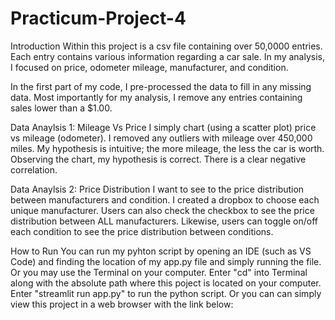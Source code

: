 # Practicum-Project-4

Introduction
Within this project is a csv file containing over 50,0000 entries. Each entry contains various information regarding a car sale.
In my analysis, I focused on price, odometer mileage, manufacturer, and condition.

In the first part of my code, I pre-processed the data to fill in any missing data. Most importantly for my analysis, I remove any entries containing sales lower than a $1.00. 

Data Anaylsis 1: Mileage Vs Price
I simply chart (using a scatter plot) price vs mileage (odometer). I removed any outliers with mileage over 450,000 miles.
My hypothesis is intuitive; the more mileage, the less the car is worth.
Observing the chart, my hypothesis is correct. There is a clear negative correlation.

Data Anaylsis 2: Price Distribution
I want to see to the price distribution between manufacturers and condition. I created a dropbox to choose each unique manufacturer. Users can also check the checkbox to see the price distribution between ALL manufacturers. Likewise, users can toggle on/off each condition to see the price distribution between conditions.

How to Run
You can run my pyhton script by opening an IDE (such as VS Code) and finding the location of my app.py file and simply running the file.
Or you may use the Terminal on your computer. Enter "cd" into Terminal along with the absolute path where this poject is located on your computer. Enter "streamlit run app.py" to run the python script.
Or you can can simply view this project in a web browser with the link below:


